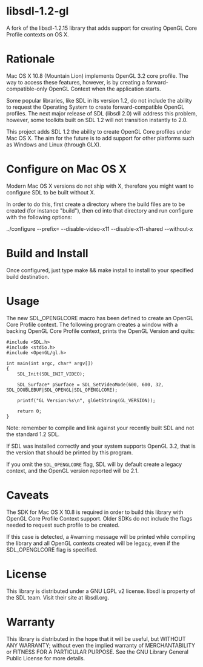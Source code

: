 libsdl-1.2-gl
=============

A fork of the libsdl-1.2.15 library that adds support for creating OpenGL Core Profile contexts on OS X.

Rationale
=========

Mac OS X 10.8 (Mountain Lion) implements OpenGL 3.2 core profile. The way to access these features, however, is by creating a forward-compatible-only OpenGL Context when the application starts.

Some popular libraries, like SDL in its version 1.2, do not include the ability to request the Operating System to create forward-compatible OpenGL profiles. The next major release of SDL (libsdl 2.0) will address this problem, however, some toolkits built on SDL 1.2 will not transition instantly to 2.0.

This project adds SDL 1.2 the ability to create OpenGL Core profiles under Mac OS X. The aim for the future is to add support for other platforms such as Windows and Linux (through GLX).

Configure on Mac OS X
=====================

Modern Mac OS X versions do not ship with X, therefore you might want to configure SDL to be built without X.

In order to do this, first create a directory where the build files are to be created (for instance "build"), then cd into that directory and run configure with the following options:

../configure --prefix=<build destination> --disable-video-x11 --disable-x11-shared --without-x

Build and Install
=================

Once configured, just type make && make install to install to your specified build destination.


Usage
=====

The new SDL_OPENGLCORE macro has been defined to create an OpenGL Core Profile context. The following program creates a window with a backing OpenGL Core Profile context, prints the OpenGL Version and quits:

```
#include <SDL.h>
#include <stdio.h>
#include <OpenGL/gl.h>

int main(int argc, char* argv[])
{
	SDL_Init(SDL_INIT_VIDEO);

	SDL_Surface* pSurface = SDL_SetVideoMode(600, 600, 32, SDL_DOUBLEBUF|SDL_OPENGL|SDL_OPENGLCORE);

	printf("GL Version:%s\n", glGetString(GL_VERSION));

	return 0;
}
```
Note: remember to compile and link against your recently built SDL and not the standard 1.2 SDL.

If SDL was installed correctly and your system supports OpenGL 3.2, that is the version that should be printed by this program.

If you omit the ```SDL_OPENGLCORE``` flag, SDL will by default create a legacy context, and the OpenGL version reported will be 2.1.

Caveats
=======

The SDK for Mac OS X 10.8 is required in order to build this library with OpenGL Core Profile Context support. Older SDKs do not include the flags needed to request such profile to be created.

If this case is detected, a #warning message will be printed while compiling the library and all OpenGL contexts created will be legacy, even if the SDL_OPENGLCORE flag is specified.

License
=======

This library is distributed under a GNU LGPL v2 license. libsdl is property of the SDL team. Visit their site at libsdl.org.

Warranty
========

This library is distributed in the hope that it will be useful, but WITHOUT ANY WARRANTY; without even the implied warranty of MERCHANTABILITY or FITNESS FOR A PARTICULAR PURPOSE.  See the GNU Library General Public License for more details.

